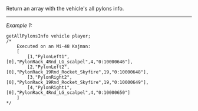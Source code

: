 Return an array with the vehicle's all pylons info.


---
*Example 1:*
```sqf
getAllPylonsInfo vehicle player;
/*
	Executed on an Mi-48 Kajman:
	[
		[1,"PylonLeft1",[0],"PylonRack_4Rnd_LG_scalpel",4,"0:10000646"],
		[2,"PylonLeft2",[0],"PylonRack_19Rnd_Rocket_Skyfire",19,"0:10000648"],
		[3,"PylonRight2",[0],"PylonRack_19Rnd_Rocket_Skyfire",19,"0:10000649"],
		[4,"PylonRight1",[0],"PylonRack_4Rnd_LG_scalpel",4,"0:10000650"]
	]
*/
```